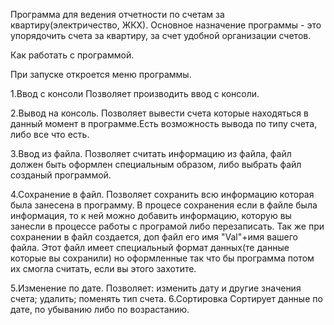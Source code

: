 Программа для ведения отчетности по счетам за квартиру(электричество, ЖКХ).
Основное назначение программы - это упорядочить счета за квартиру, за счет удобной организации счетов.

Как работать с программой.

При запуске откроется меню программы.

1.Ввод с консоли
Позволяет производить ввод с консоли.

2.Вывод на консоль.
Позволяет вывести счета которые находяться в данный момент в программе.Есть возможность вывода по типу счета, либо все что есть.

3.Ввод из файла.
Позволяет считать информацию из файла, файл должен быть оформлен специальным образом, либо выбрать файл созданый программой. 

4.Сохранение в файл.
Позволяет сохранить всю информацию которая была занесена в программу. В процесе сохранения если в файле была информация, 
то к ней можно добавить информацию, которую вы занесли в процессе работы с програмой либо перезаписать.
Так же при сохранении в файл создается, доп файл его имя "Val"+имя вашего файла. Этот файл имеет специальный формат данных(те данные которые вы сохранили) но оформленные так что бы программа потом их смогла считать, если вы этого захотите.

5.Изменение по дате.
Позволяет:
	изменить дату и другие значения счета;
	удалить;
	поменять тип счета.
6.Сортировка
Сортирует данные по дате,  по убыванию либо по возрастанию.
